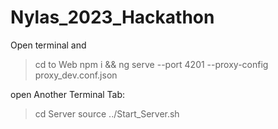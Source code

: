 # Nylas_2023_Hackathon

Open terminal and 

> cd to Web
> npm i && ng serve --port 4201 --proxy-config proxy_dev.conf.json



open Another Terminal Tab:
> cd Server
> source ../Start_Server.sh
